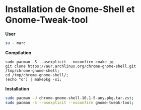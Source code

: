 # Installation de Gnome-Shell et Gnome-Tweak-tool

**User**

````bash
su - marc
````

**Compilation**
````
sudo pacman -S --asexplicit --noconfirm cmake jq
git clone https://aur.archlinux.org/chrome-gnome-shell.git /tmp/chrome-gnome-shell;
cd /tmp/chrome-gnome-shell/;
(echo "o") | makepkg -si;
````


**Installation**
````bash
sudo pacman -U chrome-gnome-shell-10.1-5-any.pkg.tar.zst;
sudo pacman -S --asexplicit --noconfirm gnome-tweak-tool;
````
